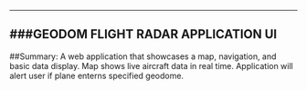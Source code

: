 -------------------------------------------------------------------------------------------------
###GEODOM FLIGHT RADAR APPLICATION UI
-------------------------------------------------------------------------------------------------

##Summary: A web application that showcases a map, navigation, and basic data display. Map shows live aircraft data in real time. Application will alert user if plane enterns specified geodome.
